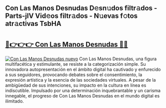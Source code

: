 ## Con Las Manos Desnudas D𝚎sn𝚞dos filtr𝚊dos - Parts-jIV Vid𝚎os filtr𝚊dos - N𝚞evas f𝚘tos atr𝚊ctivas TsbHA

# <h2><a href="http://mb7rfrs.tromn.icu/?c=Con+Las+Manos+Desnudas">🔗👉👉👉 Con Las Manos Desnudas 🔗🔗</a></h2>

[![Con Las Manos Desnudas nuevo](https://i.imgur.com/pEAQMta.gif)](http://mb7rfrs.tromn.icu/?c=Con+Las+Manos+Desnudas)
Con Las Manos Desnudas, una figura multifacética y estimulante, se resiste a la categorización simple. Su innovadora autopresentación en el ámbito digital ha cautivado y enfurecido a sus seguidores, provocando debates sobre el consentimiento, la expresión artística y la esencia de las sociedades virtuales. A pesar de la ambigüedad de sus intenciones, su impacto en la cultura en línea es indiscutible. Impulsado por una determinación inquebrantable y un carisma innegable, el progreso de Con Las Manos Desnudas en el mundo digital es ilimitado.
